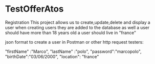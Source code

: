 # TestOfferAtos
Registration
This project allows us to create,update,delete and display a user
when creating users they are added to the database as well
a user should have more than 18 years old
a user should live in "france"

json format to create a user in Postman or other http request testers:

  "firstName" :"Marco",
	"lastName" :"polo",
	"password":"marcopolo",
	"birthDate":"03/06/2000",
	"location": "france"
